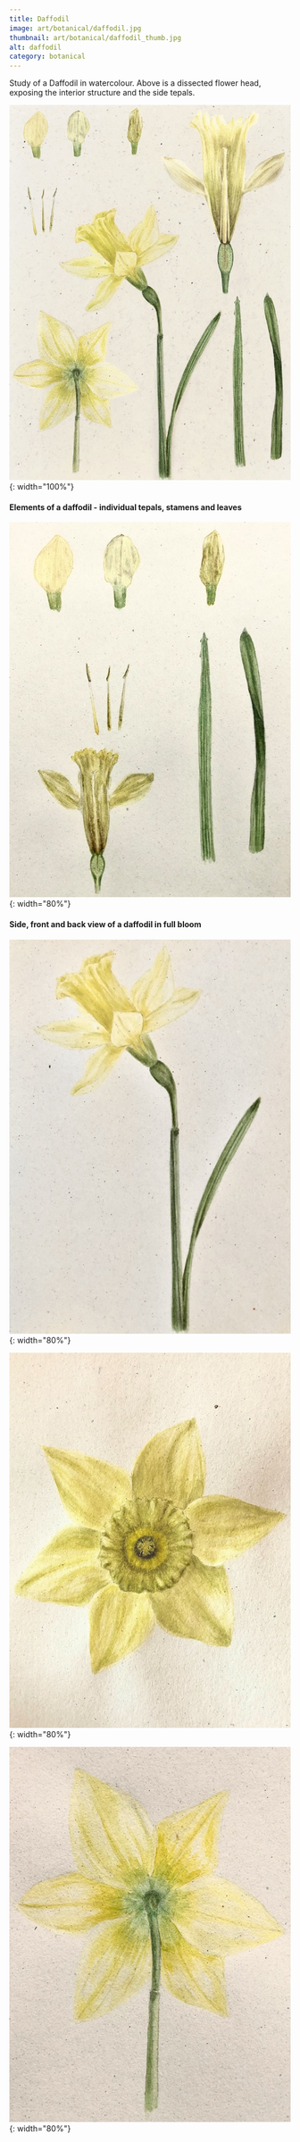 ```yaml
---
title: Daffodil
image: art/botanical/daffodil.jpg
thumbnail: art/botanical/daffodil_thumb.jpg
alt: daffodil
category: botanical
---
```


Study of a Daffodil in watercolour. Above is a dissected flower head, exposing the interior structure and the side tepals.

![daffodil](./assets/img/art/botanical/daffodil_structure.jpg){: width="100%"}

#### Elements of a daffodil - individual tepals, stamens and leaves

![daffodil parts](./assets/img/art/botanical/daffodil_parts.jpg){: width="80%"}

#### Side, front and back view of a daffodil in full bloom

![daffodil side](./assets/img/art/botanical/daffodil_side.jpg){: width="80%"}

![daffodil front](./assets/img/art/botanical/daffodil_front.jpg){: width="80%"}

![daffodil back](./assets/img/art/botanical/daffodil_back.jpg){: width="80%"}
